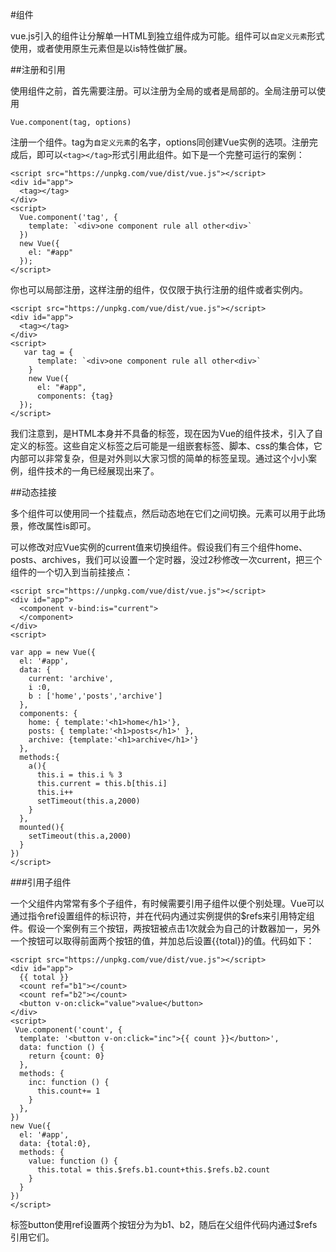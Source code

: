 #组件

vue.js引入的组件让分解单一HTML到独立组件成为可能。组件可以`自定义元素`形式使用，或者使用原生元素但是以is特性做扩展。

##注册和引用

使用组件之前，首先需要注册。可以注册为全局的或者是局部的。全局注册可以使用

    Vue.component(tag, options)

注册一个组件。tag为`自定义元素`的名字，options同创建Vue实例的选项。注册完成后，即可以`<tag></tag>`形式引用此组件。如下是一个完整可运行的案例：

    <script src="https://unpkg.com/vue/dist/vue.js"></script>
    <div id="app">
      <tag></tag>  
    </div>
    <script>
      Vue.component('tag', {
        template: `<div>one component rule all other<div>`
      })
      new Vue({
        el: "#app"
      });
    </script>

你也可以局部注册，这样注册的组件，仅仅限于执行注册的组件或者实例内。

    <script src="https://unpkg.com/vue/dist/vue.js"></script>
    <div id="app">
      <tag></tag>  
    </div>
    <script>
       var tag = {
          template: `<div>one component rule all other<div>`
        }
        new Vue({
          el: "#app",
          components: {tag}
      });
    </script>

我们注意到，<tag></tag>是HTML本身并不具备的标签，现在因为Vue的组件技术，引入了自定义的标签。这些自定义标签之后可能是一组嵌套标签、脚本、css的集合体，它内部可以非常复杂，但是对外则以大家习惯的简单的标签呈现。通过这个小小案例，组件技术的一角已经展现出来了。

##动态挂接

多个组件可以使用同一个挂载点，然后动态地在它们之间切换。元素<component>可以用于此场景，修改属性is即可。

  <component v-bind:is="current"></component>

可以修改对应Vue实例的current值来切换组件。假设我们有三个组件home、posts、archives，我们可以设置一个定时器，没过2秒修改一次current，把三个组件的一个切入到当前挂接点：

    <script src="https://unpkg.com/vue/dist/vue.js"></script>
    <div id="app">
      <component v-bind:is="current">
      </component>
    </div>
    <script>
   
    var app = new Vue({
      el: '#app',
      data: {
        current: 'archive',
        i :0,
        b : ['home','posts','archive']
      },
      components: {
        home: { template:'<h1>home</h1>'},
        posts: { template:'<h1>posts</h1>' },
        archive: {template:'<h1>archive</h1>'}
      },
      methods:{
        a(){
          this.i = this.i % 3
          this.current = this.b[this.i]
          this.i++
          setTimeout(this.a,2000)
        }
      },
      mounted(){
        setTimeout(this.a,2000)
      }
    })
    </script>

###引用子组件

一个父组件内常常有多个子组件，有时候需要引用子组件以便个别处理。Vue可以通过指令ref设置组件的标识符，并在代码内通过实例提供的$refs来引用特定组件。假设一个案例有三个按钮，两按钮被点击1次就会为自己的计数器加一，另外一个按钮可以取得前面两个按钮的值，并加总后设置{{total}}的值。代码如下：

    <script src="https://unpkg.com/vue/dist/vue.js"></script>
    <div id="app">
      {{ total }}
      <count ref="b1"></count>
      <count ref="b2"></count> 
      <button v-on:click="value">value</button>
    </div>
    <script>
     Vue.component('count', {
      template: '<button v-on:click="inc">{{ count }}</button>',
      data: function () {
        return {count: 0}
      },
      methods: {
        inc: function () {
          this.count+= 1
        }
      },
    })
    new Vue({
      el: '#app',
      data: {total:0},
      methods: {
        value: function () {
          this.total = this.$refs.b1.count+this.$refs.b2.count
        }
      }
    })
    </script>

标签button使用ref设置两个按钮分为为b1、b2，随后在父组件代码内通过$refs引用它们。
